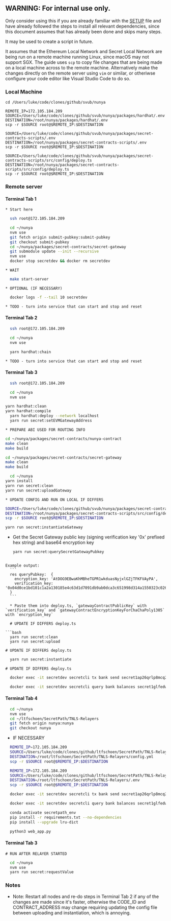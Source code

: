 ## WARNING: For internal use only.

Only consider using this if you are already familiar with the [SETUP](./_SETUP.md) file and have already followed the steps to install all relevant dependencies, since this document assumes that has already been done and skips many steps.

It may be used to create a script in future.

It assumes that the Ethereum Local Network and Secret Local Network are being run on a remote machine running Linux, since macOS may not support SGX.
The guide uses `scp` to copy file changes that are being made on a local machine across to the remote machine. Alternatively make the changes directly on the remote server using `vim` or similar, or otheriwse configure your code editor like Visual Studio Code to do so.

### Local Machine

```
cd /Users/luke/code/clones/github/svub/nunya

REMOTE_IP=172.105.184.209
SOURCE=/Users/luke/code/clones/github/svub/nunya/packages/hardhat/.env
DESTINATION=/root/nunya/packages/hardhat/.env
scp -r $SOURCE root@$REMOTE_IP:$DESTINATION

SOURCE=/Users/luke/code/clones/github/svub/nunya/packages/secret-contracts-scripts/.env
DESTINATION=/root/nunya/packages/secret-contracts-scripts/.env
scp -r $SOURCE root@$REMOTE_IP:$DESTINATION

SOURCE=/Users/luke/code/clones/github/svub/nunya/packages/secret-contracts-scripts/src/config/deploy.ts
DESTINATION=/root/nunya/packages/secret-contracts-scripts/src/config/deploy.ts
scp -r $SOURCE root@$REMOTE_IP:$DESTINATION
```

### Remote server

#### Terminal Tab 1

	* Start here

  ```bash
	ssh root@172.105.184.209

	cd ~/nunya
	nvm use
	git fetch origin submit-pubkey:submit-pubkey
	git checkout submit-pubkey
	cd ~/nunya/packages/secret-contracts/secret-gateway
	git submodule update --init --recursive
	nvm use
	docker stop secretdev && docker rm secretdev
  ```

	* WAIT

  ```bash
	make start-server
  ```

	* OPTIONAL (IF NECESSARY)

  ```bash
	docker logs -f --tail 10 secretdev
  ```

	* TODO - turn into service that can start and stop and reset

#### Terminal Tab 2

  ```bash
	ssh root@172.105.184.209

	cd ~/nunya
	nvm use

	yarn hardhat:chain
  ```

	* TODO - turn into service that can start and stop and reset

#### Terminal Tab 3

  ```bash
	ssh root@172.105.184.209

	cd ~/nunya
	nvm use

  yarn hardhat:clean
  yarn hardhat:compile
	yarn hardhat:deploy --network localhost
	yarn run secret:setEVMGatewayAddress
  ```

	* PREPARE ABI USED FOR ROUTING INFO

  ```bash
  cd ~/nunya/packages/secret-contracts/nunya-contract
  make clean
  make build

  cd ~/nunya/packages/secret-contracts/secret-gateway
  make clean
  make build
  ```

  ```bash
	cd ~/nunya
  yarn install
  yarn run secret:clean
  yarn run secret:uploadGateway
  ```

	* UPDATE CONFIG AND RUN ON LOCAL IF DIFFERS
  ```bash
  SOURCE=/Users/luke/code/clones/github/svub/nunya/packages/secret-contracts-scripts/src/config/deploy.ts
  DESTINATION=/root/nunya/packages/secret-contracts-scripts/src/config/deploy.ts
  scp -r $SOURCE root@$REMOTE_IP:$DESTINATION
  ```

  ```bash
  yarn run secret:instantiateGateway
  ```

  * Get the Secret Gateway public key (signing verification key '0x' prefixed hex string) and base64 encryption key
	```bash
	yarn run secret:querySecretGatewayPubkey
  ```

  Example output:
	```
	res queryPubkey:  {
	  encryption_key: 'AtDOG9EBwaKhMBheTGPR1wkduasNyjxlGZjTFKFVAyPA',
	  verification_key: '0x04d0ce1bd101c1a2a130185e4c63d1d7091db9ab0dca3c651998d314a1550323c02649b0960b00bb1fac896aaf4056abb605e87d55ec1805a91ddb3e32c6b89c36'
	}
	```

	* Paste them into deploy.ts, `gatewayContractPublicKey` with `verification_key` and `gatewayContractEncryptionKeyForChaChaPoly1305` with `encryption_key`

	# UPDATE IF DIFFERS deploy.ts

  ```bash
	yarn run secret:clean
	yarn run secret:upload
  ```

	# UPDATE IF DIFFERS deploy.ts

  ```bash
	yarn run secret:instantiate
  ```

	# UPDATE IF DIFFERS deploy.ts

  ```bash
	docker exec -it secretdev secretcli tx bank send secret1ap26qrlp8mcq2pg6r47w43l0y8zkqm8a450s03 secret1glfedwlusunwly7q05umghzwl6nf2vj6wr38fg 100000000000000000uscrt -y

	docker exec -it secretdev secretcli query bank balances secret1glfedwlusunwly7q05umghzwl6nf2vj6wr38fg | jq
  ```

#### Terminal Tab 4

  ```bash
	cd ~/nunya
	nvm use
	cd ~/ltfschoen/SecretPath/TNLS-Relayers
	git fetch origin nunya:nunya
	git checkout nunya
  ```

  * IF NECESSARY

  ```bash
	REMOTE_IP=172.105.184.209
	SOURCE=/Users/luke/code/clones/github/ltfschoen/SecretPath/TNLS-Relayers/config.yml
	DESTINATION=/root/ltfschoen/SecretPath/TNLS-Relayers/config.yml
	scp -r $SOURCE root@$REMOTE_IP:$DESTINATION

	REMOTE_IP=172.105.184.209
	SOURCE=/Users/luke/code/clones/github/ltfschoen/SecretPath/TNLS-Relayers/.env
	DESTINATION=/root/ltfschoen/SecretPath/TNLS-Relayers/.env
	scp -r $SOURCE root@$REMOTE_IP:$DESTINATION
  ```

  ```bash
	docker exec -it secretdev secretcli tx bank send secret1ap26qrlp8mcq2pg6r47w43l0y8zkqm8a450s03 secret1glfedwlusunwly7q05umghzwl6nf2vj6wr38fg 100000000000000000uscrt -y

	docker exec -it secretdev secretcli query bank balances secret1glfedwlusunwly7q05umghzwl6nf2vj6wr38fg | jq
  ```

  ```bash
	conda activate secretpath_env
	pip install -r requirements.txt --no-dependencies
	pip install --upgrade lru-dict
  ```

  ```bash
	python3 web_app.py
  ```

#### Terminal Tab 3

	# RUN AFTER RELAYER STARTED
  ```bash
	cd ~/nunya
	nvm use
	yarn run secret:requestValue
  ```

### Notes

* Note: Restart all nodes and re-do steps in Terminal Tab 2 if any of the changes are made since it's faster, otherwise the CODE_ID and CONTRACT_ADDRESS may change requiring updating the config file between uploading and instantiation, which is annoying.
